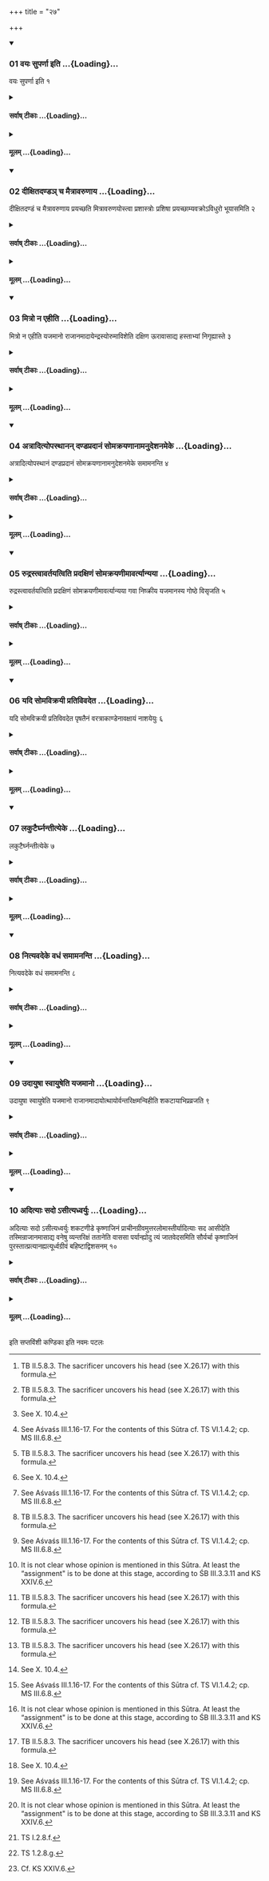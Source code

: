 +++
title = "२७"

+++

<div class="js_include" includetitle="true" newlevelforh1="3" unfilled url="/vedAH_yajuH/taittirIyam/sUtram/ApastambaH/shrautam/vishvAsa-prastutiH/10/27/01_vayaH_suparNA_iti.md">
<details open><summary><h3>01 वयः सुपर्णा इति ...{Loading}...</h3></summary>

वयः सुपर्णा इति १
</details>
</div>
<div class="js_include collapsed" newlevelforh1="4" title="सर्वाष् टीकाः" unfilled url="/vedAH_yajuH/taittirIyam/sUtram/ApastambaH/shrautam/sarvASh_TIkAH/10/27/01_vayaH_suparNA_iti.md">
<details><summary><h4>सर्वाष् टीकाः ...{Loading}...</h4></summary>
<details><summary>थिते</summary>

1. with vayaḥ suparṇāḥ...[^1]  


[^1]: TB II.5.8.3. The sacrificer uncovers his head (see X.26.17) with this formula.
</details>
</details>
</div>
<div class="js_include collapsed" newlevelforh1="4" title="मूलम्" unfilled url="/vedAH_yajuH/taittirIyam/sUtram/ApastambaH/shrautam/mUlam/10/27/01_vayaH_suparNA_iti.md">
<details><summary><h4>मूलम् ...{Loading}...</h4></summary>

वयः सुपर्णा इति १
</details>
</div>
<div class="js_include" includetitle="true" newlevelforh1="3" unfilled url="/vedAH_yajuH/taittirIyam/sUtram/ApastambaH/shrautam/vishvAsa-prastutiH/10/27/02_dIxitadaNDa~n_cha_maitrAvaruNAya.md">
<details open><summary><h3>02 दीक्षितदण्डञ् च मैत्रावरुणाय ...{Loading}...</h3></summary>

दीक्षितदण्डं च मैत्रावरुणाय प्रयच्छति मित्रावरुणयोस्त्वा प्रशास्त्रोः प्रशिषा प्रयच्छाम्यवक्रोऽविधुरो भूयासमिति २
</details>
</div>
<div class="js_include collapsed" newlevelforh1="4" title="सर्वाष् टीकाः" unfilled url="/vedAH_yajuH/taittirIyam/sUtram/ApastambaH/shrautam/sarvASh_TIkAH/10/27/02_dIxitadaNDa~n_cha_maitrAvaruNAya.md">
<details><summary><h4>सर्वाष् टीकाः ...{Loading}...</h4></summary>
<details><summary>थिते</summary>

2. He gives[^1] the staff of the consecrated to the Maitrāvaruṇa[^2] (-priest), with mitrāvaruṇayostvā praśāstroḥ...[^3]  


[^1]: See XI.18.6.  

[^2]: See X. 10.4.  

[^3]: See Aśvaśs III.1.16-17. For the contents of this Sūtra cf. TS VI.1.4.2; cp. MS III.6.8.
</details>
</details>
</div>
<div class="js_include collapsed" newlevelforh1="4" title="मूलम्" unfilled url="/vedAH_yajuH/taittirIyam/sUtram/ApastambaH/shrautam/mUlam/10/27/02_dIxitadaNDa~n_cha_maitrAvaruNAya.md">
<details><summary><h4>मूलम् ...{Loading}...</h4></summary>

दीक्षितदण्डं च मैत्रावरुणाय प्रयच्छति मित्रावरुणयोस्त्वा प्रशास्त्रोः प्रशिषा प्रयच्छाम्यवक्रोऽविधुरो भूयासमिति २
</details>
</div>
<div class="js_include" includetitle="true" newlevelforh1="3" unfilled url="/vedAH_yajuH/taittirIyam/sUtram/ApastambaH/shrautam/vishvAsa-prastutiH/10/27/03_mitro_na_ehIti.md">
<details open><summary><h3>03 मित्रो न एहीति ...{Loading}...</h3></summary>

मित्रो न एहीति यजमानो राजानमादायेन्द्रस्योरुमाविशेति दक्षिण ऊरावासाद्य हस्ताभ्यां निगृह्यास्ते ३
</details>
</div>
<div class="js_include collapsed" newlevelforh1="4" title="सर्वाष् टीकाः" unfilled url="/vedAH_yajuH/taittirIyam/sUtram/ApastambaH/shrautam/sarvASh_TIkAH/10/27/03_mitro_na_ehIti.md">
<details><summary><h4>सर्वाष् टीकाः ...{Loading}...</h4></summary>
<details><summary>थिते</summary>

3. With mitro na ehi...[^1] having taken up the king (Soma), with indrasyorumāviśa...[^2] having placed it on his lap, the sacrificer sits down holding it with his two hands.[^3]  


[^1]: TS I.2.7.f.  

[^2]: TS I.2.7.g.  

[^3]: For the contents of this Sūtra cf. MS III.7.8.  
</details>
</details>
</div>
<div class="js_include collapsed" newlevelforh1="4" title="मूलम्" unfilled url="/vedAH_yajuH/taittirIyam/sUtram/ApastambaH/shrautam/mUlam/10/27/03_mitro_na_ehIti.md">
<details><summary><h4>मूलम् ...{Loading}...</h4></summary>

मित्रो न एहीति यजमानो राजानमादायेन्द्रस्योरुमाविशेति दक्षिण ऊरावासाद्य हस्ताभ्यां निगृह्यास्ते ३
</details>
</div>
<div class="js_include" includetitle="true" newlevelforh1="3" unfilled url="/vedAH_yajuH/taittirIyam/sUtram/ApastambaH/shrautam/vishvAsa-prastutiH/10/27/04_atrAdityopasthAnan_daNDapradAnaM_somakrayaNAnAmanudeshanameke.md">
<details open><summary><h3>04 अत्रादित्योपस्थानन् दण्डप्रदानं सोमक्रयणानामनुदेशनमेके ...{Loading}...</h3></summary>

अत्रादित्योपस्थानं दण्डप्रदानं सोमक्रयणानामनुदेशनमेके समामनन्ति ४
</details>
</div>
<div class="js_include collapsed" newlevelforh1="4" title="सर्वाष् टीकाः" unfilled url="/vedAH_yajuH/taittirIyam/sUtram/ApastambaH/shrautam/sarvASh_TIkAH/10/27/04_atrAdityopasthAnan_daNDapradAnaM_somakrayaNAnAmanudeshanameke.md">
<details><summary><h4>सर्वाष् टीकाः ...{Loading}...</h4></summary>
<details><summary>थिते</summary>

4. According to the opinion of some (ritualists) the praise of Āditya (Sun),[^1] giving of the staff (to the Maitrāvaruṇa), (and) the assigning of the various things employed for Soma purchase,[^3] should be done at this stage.[^4]  


[^1]: See X.22.8.  

[^2]: See X.27.2.  

[^3]: X.26.15.  

[^4]: It is not clear whose opinion is mentioned in this Sūtra. At least the “assignment" is to be done at this stage, according to ŚB III.3.3.11 and KS XXIV.6.  
</details>
</details>
</div>
<div class="js_include collapsed" newlevelforh1="4" title="मूलम्" unfilled url="/vedAH_yajuH/taittirIyam/sUtram/ApastambaH/shrautam/mUlam/10/27/04_atrAdityopasthAnan_daNDapradAnaM_somakrayaNAnAmanudeshanameke.md">
<details><summary><h4>मूलम् ...{Loading}...</h4></summary>

अत्रादित्योपस्थानं दण्डप्रदानं सोमक्रयणानामनुदेशनमेके समामनन्ति ४
</details>
</div>
<div class="js_include" includetitle="true" newlevelforh1="3" unfilled url="/vedAH_yajuH/taittirIyam/sUtram/ApastambaH/shrautam/vishvAsa-prastutiH/10/27/05_rudrastvAvartayatviti_pradaxiNaM_somakrayaNImAvartyAnyayA.md">
<details open><summary><h3>05 रुद्रस्त्वावर्तयत्विति प्रदक्षिणं सोमक्रयणीमावर्त्यान्यया ...{Loading}...</h3></summary>

रुद्रस्त्वावर्तयत्विति प्रदक्षिणं सोमक्रयणीमावर्त्यान्यया गवा निष्क्रीय यजमानस्य गोष्ठे विसृजति ५
</details>
</div>
<div class="js_include collapsed" newlevelforh1="4" title="सर्वाष् टीकाः" unfilled url="/vedAH_yajuH/taittirIyam/sUtram/ApastambaH/shrautam/sarvASh_TIkAH/10/27/05_rudrastvAvartayatviti_pradaxiNaM_somakrayaNImAvartyAnyayA.md">
<details><summary><h4>सर्वाष् टीकाः ...{Loading}...</h4></summary>
<details><summary>थिते</summary>

5. With rudrastvāvartayatu...[^1] having turned the Soma purchasing cow by the right, having bought her off for another cow, (the Adhvaryu) releases her into the sacrificer's cow-pen.  


[^1]: TS I.2.4.n,o. The application of these verses given in the TS VI.1.7.7-7 is different from that given by the Āpśs.
</details>
</details>
</div>
<div class="js_include collapsed" newlevelforh1="4" title="मूलम्" unfilled url="/vedAH_yajuH/taittirIyam/sUtram/ApastambaH/shrautam/mUlam/10/27/05_rudrastvAvartayatviti_pradaxiNaM_somakrayaNImAvartyAnyayA.md">
<details><summary><h4>मूलम् ...{Loading}...</h4></summary>

रुद्रस्त्वावर्तयत्विति प्रदक्षिणं सोमक्रयणीमावर्त्यान्यया गवा निष्क्रीय यजमानस्य गोष्ठे विसृजति ५
</details>
</div>
<div class="js_include" includetitle="true" newlevelforh1="3" unfilled url="/vedAH_yajuH/taittirIyam/sUtram/ApastambaH/shrautam/vishvAsa-prastutiH/10/27/06_yadi_somavikrayI_prativivadeta.md">
<details open><summary><h3>06 यदि सोमविक्रयी प्रतिविवदेत ...{Loading}...</h3></summary>

यदि सोमविक्रयी प्रतिविवदेत पृषतैनं वरत्राकाण्डेनावक्षायं नाशयेयुः ६
</details>
</div>
<div class="js_include collapsed" newlevelforh1="4" title="सर्वाष् टीकाः" unfilled url="/vedAH_yajuH/taittirIyam/sUtram/ApastambaH/shrautam/sarvASh_TIkAH/10/27/06_yadi_somavikrayI_prativivadeta.md">
<details><summary><h4>सर्वाष् टीकाः ...{Loading}...</h4></summary>
<details><summary>थिते</summary>

6. If the Soma-vendor may quarrel (in connection with the offer for the purchase of Soma), the performers should drive him away (after) beating him up with a moistened leather strap.
</details>
</details>
</div>
<div class="js_include collapsed" newlevelforh1="4" title="मूलम्" unfilled url="/vedAH_yajuH/taittirIyam/sUtram/ApastambaH/shrautam/mUlam/10/27/06_yadi_somavikrayI_prativivadeta.md">
<details><summary><h4>मूलम् ...{Loading}...</h4></summary>

यदि सोमविक्रयी प्रतिविवदेत पृषतैनं वरत्राकाण्डेनावक्षायं नाशयेयुः ६
</details>
</div>
<div class="js_include" includetitle="true" newlevelforh1="3" unfilled url="/vedAH_yajuH/taittirIyam/sUtram/ApastambaH/shrautam/vishvAsa-prastutiH/10/27/07_lakuTairghnantItyeke.md">
<details open><summary><h3>07 लकुटैर्घ्नन्तीत्येके ...{Loading}...</h3></summary>

लकुटैर्घ्नन्तीत्येके ७
</details>
</div>
<div class="js_include collapsed" newlevelforh1="4" title="सर्वाष् टीकाः" unfilled url="/vedAH_yajuH/taittirIyam/sUtram/ApastambaH/shrautam/sarvASh_TIkAH/10/27/07_lakuTairghnantItyeke.md">
<details><summary><h4>सर्वाष् टीकाः ...{Loading}...</h4></summary>
<details><summary>थिते</summary>

7. According to some they strike him with sticks. 
</details>
</details>
</div>
<div class="js_include collapsed" newlevelforh1="4" title="मूलम्" unfilled url="/vedAH_yajuH/taittirIyam/sUtram/ApastambaH/shrautam/mUlam/10/27/07_lakuTairghnantItyeke.md">
<details><summary><h4>मूलम् ...{Loading}...</h4></summary>

लकुटैर्घ्नन्तीत्येके ७
</details>
</div>
<div class="js_include" includetitle="true" newlevelforh1="3" unfilled url="/vedAH_yajuH/taittirIyam/sUtram/ApastambaH/shrautam/vishvAsa-prastutiH/10/27/08_nityavadeke_vadhaM_samAmananti.md">
<details open><summary><h3>08 नित्यवदेके वधं समामनन्ति ...{Loading}...</h3></summary>

नित्यवदेके वधं समामनन्ति ८
</details>
</div>
<div class="js_include collapsed" newlevelforh1="4" title="सर्वाष् टीकाः" unfilled url="/vedAH_yajuH/taittirIyam/sUtram/ApastambaH/shrautam/sarvASh_TIkAH/10/27/08_nityavadeke_vadhaM_samAmananti.md">
<details><summary><h4>सर्वाष् टीकाः ...{Loading}...</h4></summary>
<details><summary>थिते</summary>

8. Some (ritualists) hold the opinion that the striking is obligatory as it were.[^1]  


[^1]: Thus whether the Soma-vendor starts quarrel or not striking with sticks should be done as a part of obligatory ritual.  
</details>
</details>
</div>
<div class="js_include collapsed" newlevelforh1="4" title="मूलम्" unfilled url="/vedAH_yajuH/taittirIyam/sUtram/ApastambaH/shrautam/mUlam/10/27/08_nityavadeke_vadhaM_samAmananti.md">
<details><summary><h4>मूलम् ...{Loading}...</h4></summary>

नित्यवदेके वधं समामनन्ति ८
</details>
</div>
<div class="js_include" includetitle="true" newlevelforh1="3" unfilled url="/vedAH_yajuH/taittirIyam/sUtram/ApastambaH/shrautam/vishvAsa-prastutiH/10/27/09_udAyuShA_svAyuSheti_yajamAno.md">
<details open><summary><h3>09 उदायुषा स्वायुषेति यजमानो ...{Loading}...</h3></summary>

उदायुषा स्वायुषेति यजमानो राजानमादायोत्थायोर्वन्तरिक्षमन्विहीति शकटायाभिप्रव्रजति ९
</details>
</div>
<div class="js_include collapsed" newlevelforh1="4" title="सर्वाष् टीकाः" unfilled url="/vedAH_yajuH/taittirIyam/sUtram/ApastambaH/shrautam/sarvASh_TIkAH/10/27/09_udAyuShA_svAyuSheti_yajamAno.md">
<details><summary><h4>सर्वाष् टीकाः ...{Loading}...</h4></summary>
<details><summary>थिते</summary>

9. With udāyuṣā svāyuṣā...[^1] having held the king (Soma), (and) having stood up,[^2] with urvantarikṣamanvihi....[^3] the sacrificer goes towards the cart.[^4]  


[^1]: TS I.2.8.a.  

[^2]: Cf. ŚB III.3.3.14-15.  

[^3]: TS I.2.8.b.  

[^4]: Cf. ŚB III.3.3.14-15.  
</details>
</details>
</div>
<div class="js_include collapsed" newlevelforh1="4" title="मूलम्" unfilled url="/vedAH_yajuH/taittirIyam/sUtram/ApastambaH/shrautam/mUlam/10/27/09_udAyuShA_svAyuSheti_yajamAno.md">
<details><summary><h4>मूलम् ...{Loading}...</h4></summary>

उदायुषा स्वायुषेति यजमानो राजानमादायोत्थायोर्वन्तरिक्षमन्विहीति शकटायाभिप्रव्रजति ९
</details>
</div>
<div class="js_include" includetitle="true" newlevelforh1="3" unfilled url="/vedAH_yajuH/taittirIyam/sUtram/ApastambaH/shrautam/vishvAsa-prastutiH/10/27/10_adityAH_sado.asItyadhvaryuH.md">
<details open><summary><h3>10 अदित्याः सदो ऽसीत्यध्वर्युः ...{Loading}...</h3></summary>

अदित्याः सदो ऽसीत्यध्वर्युः शकटणीडे कृष्णाजिनं प्राचीनग्रीवमुत्तरलोमास्तीर्यादित्याः सद आसीदेति तस्मिन्राजानमासाद्य वनेषु व्यन्तरिक्षं ततानेति वाससा पर्यान्ह्योदु त्यं जातवेदसमिति सौर्यर्चा कृष्णाजिनं पुरस्तात्प्रत्यानह्यत्यूर्ध्वग्रीवं बहिष्टाद्विशसनम् १०
</details>
</div>
<div class="js_include collapsed" newlevelforh1="4" title="सर्वाष् टीकाः" unfilled url="/vedAH_yajuH/taittirIyam/sUtram/ApastambaH/shrautam/sarvASh_TIkAH/10/27/10_adityAH_sado.asItyadhvaryuH.md">
<details><summary><h4>सर्वाष् टीकाः ...{Loading}...</h4></summary>
<details><summary>थिते</summary>

10. With ādityaḥ sado'si,[^1] having spread out upon the seat in the cart[^2] the skin of black antelope with its neck towards the east and the hairy side turned upwards, with ādityāḥ sad āsida[^3] and astabhnād dyām...[^4] having kept the king (Soma) upon it, with vaneṣu vyantarikṣam...[^5] having covered (the Soma) by means of a cloth, with a verse addressed to Sūrya viz, udu tyam...[^6] (the Adhvaryu) ties the black antelope's skin at the front[^7] of the cart with its (skin) neck upwards and the fleshy side turned downwards.  


[^1]: TS 1.2.8.c.   

[^2]: Cf. ŚB III.3.4.1.   

[^3]: TS 1.2.8.d.  


[^4]: TS 1.2.8.e.  

[^5]: TS I.2.8.f.  


[^6]: TS 1.2.8.g.  


[^7]: Cf. KS XXIV.6.  
</details>
</details>
</div>
<div class="js_include collapsed" newlevelforh1="4" title="मूलम्" unfilled url="/vedAH_yajuH/taittirIyam/sUtram/ApastambaH/shrautam/mUlam/10/27/10_adityAH_sado.asItyadhvaryuH.md">
<details><summary><h4>मूलम् ...{Loading}...</h4></summary>

अदित्याः सदो ऽसीत्यध्वर्युः शकटणीडे कृष्णाजिनं प्राचीनग्रीवमुत्तरलोमास्तीर्यादित्याः सद आसीदेति तस्मिन्राजानमासाद्य वनेषु व्यन्तरिक्षं ततानेति वाससा पर्यान्ह्योदु त्यं जातवेदसमिति सौर्यर्चा कृष्णाजिनं पुरस्तात्प्रत्यानह्यत्यूर्ध्वग्रीवं बहिष्टाद्विशसनम् १०
</details>
</div>





  
इति सप्तविंशी कण्डिका 
इति नवमः पटलः
